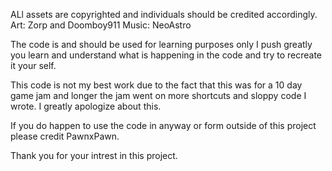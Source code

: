 ALl assets are copyrighted and individuals should be credited accordingly.
Art: Zorp and Doomboy911
Music: NeoAstro

The code is and should be used for learning purposes only I push greatly you learn and understand what is happening in the code and try to recreate it your self.

This code is not my best work due to the fact that this was for a 10 day game jam and longer the jam went on more shortcuts and sloppy code I wrote. I greatly apologize about this.

If you do happen to use the code in anyway or form outside of this project please credit PawnxPawn.

Thank you for your intrest in this project.
